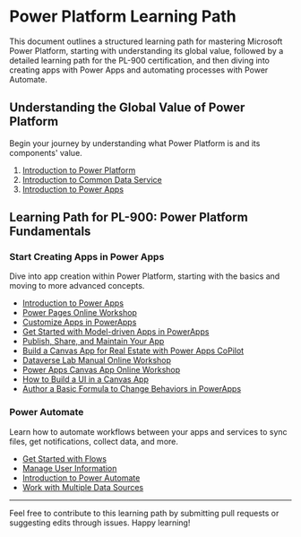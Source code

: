 # Power Platform Learning Path

This document outlines a structured learning path for mastering Microsoft Power Platform, starting with understanding its global value, followed by a detailed learning path for the PL-900 certification, and then diving into creating apps with Power Apps and automating processes with Power Automate.

## Understanding the Global Value of Power Platform

Begin your journey by understanding what Power Platform is and its components' value.

1. [Introduction to Power Platform](https://learn.microsoft.com/en-us/training/modules/introduction-power-platform/)
2. [Introduction to Common Data Service](https://learn.microsoft.com/en-us/training/modules/introduction-common-data-service/)
3. [Introduction to Power Apps](https://learn.microsoft.com/en-us/training/modules/introduction-power-apps/)

## Learning Path for PL-900: Power Platform Fundamentals

### Start Creating Apps in Power Apps

Dive into app creation within Power Platform, starting with the basics and moving to more advanced concepts.

- [Introduction to Power Apps](https://learn.microsoft.com/en-us/training/modules/introduction-power-apps/)
- [Power Pages Online Workshop](https://learn.microsoft.com/en-us/training/paths/power-pages-online-workshop/)
- [Customize Apps in PowerApps](https://learn.microsoft.com/en-us/training/modules/customize-apps-in-powerapps/)
- [Get Started with Model-driven Apps in PowerApps](https://learn.microsoft.com/en-us/training/modules/get-started-with-model-driven-apps-in-powerapps/)
- [Publish, Share, and Maintain Your App](https://learn.microsoft.com/en-us/training/modules/publish-share-maintain-app/)
- [Build a Canvas App for Real Estate with Power Apps CoPilot](https://learn.microsoft.com/en-us/training/modules/build-canvas-app-real-estate-power-apps-copilot/)
- [Dataverse Lab Manual Online Workshop](https://learn.microsoft.com/en-us/training/modules/dataverse-lab-manual-online-workshop/)
- [Power Apps Canvas App Online Workshop](https://learn.microsoft.com/en-us/training/modules/power-apps-canvas-app-online-workshop/)
- [How to Build a UI in a Canvas App](https://learn.microsoft.com/en-us/training/modules/how-to-build-ui-canvas-app/)
- [Author a Basic Formula to Change Behaviors in PowerApps](https://learn.microsoft.com/en-us/training/modules/author-basic-formula-change-behaviors-powerapps/)

### Power Automate

Learn how to automate workflows between your apps and services to sync files, get notifications, collect data, and more.

- [Get Started with Flows](https://learn.microsoft.com/en-us/training/modules/get-started-flows/)
- [Manage User Information](https://learn.microsoft.com/en-us/training/modules/manage-user-information/)
- [Introduction to Power Automate](https://learn.microsoft.com/en-us/training/modules/introduction-power-automate/)
- [Work with Multiple Data Sources](https://learn.microsoft.com/en-us/training/modules/multiple-data-sources/)

---

Feel free to contribute to this learning path by submitting pull requests or suggesting edits through issues. Happy learning!
